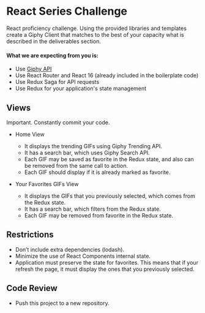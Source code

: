 # React Series Challenge

React proficiency challenge. Using the provided libraries and templates create a Giphy Client that matches to the best of your capacity what is described in the deliverables section.


#### What we are expecting from you is:
- Use [Giphy API](https://developers.giphy.com/docs)
- Use React Router and React 16 (already included in the boilerplate code)
- Use Redux Saga for API requests
- Use Redux for your application's state management 

## Views
Important. Constantly commit your code.

- Home View
  - It displays the trending GIFs using Giphy Trending API.
  - It has a search bar, which uses Giphy Search API.
  - Each GIF may be saved as favorite in the Redux state, and also can be removed from the same call to action.
  - Each GIF should display if it is already marked as favorite.

- Your Favorites GIFs View
  - It displays the GIFs that you previously selected, which comes from the Redux state.
  - It has a search bar, which filters from the Redux state.
  - Each GIF may be removed from favorite in the Redux state.


## Restrictions
- Don’t include extra dependencies (lodash).
- Minimize the use of React Components internal state.
- Application must preserve the state for favorites. This means that if your refresh the page, it must display the ones that you previously selected.

## Code Review
- Push this project to a new repository.
